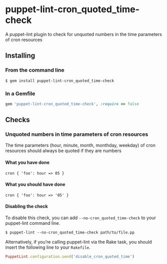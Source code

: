 puppet-lint-cron_quoted_time-check
===============================

A puppet-lint plugin to check for unquoted numbers in the time parameters of cron resources

## Installing

### From the command line

```shell
$ gem install puppet-lint-cron_quoted_time-check
```

### In a Gemfile

```ruby
gem 'puppet-lint-cron_quoted_time-check', :require => false
```

## Checks

### Unquoted numbers in time parameters of cron resources

The time parameters (hour, minute, month, monthday, weekday) of cron resources should always be quoted if they are numbers

#### What you have done

```puppet
cron { 'foo': hour => 05 }
```

#### What you should have done

```puppet
cron { 'foo': hour => '05' }
```

#### Disabling the check

To disable this check, you can add `--no-cron_quoted_time-check` to your puppet-lint command line.

```shell
$ puppet-lint --no-cron_quoted_time-check path/to/file.pp
```

Alternatively, if you’re calling puppet-lint via the Rake task, you should insert the following line to your `Rakefile`.

```ruby
PuppetLint.configuration.send('disable_cron_quoted_time')
```

